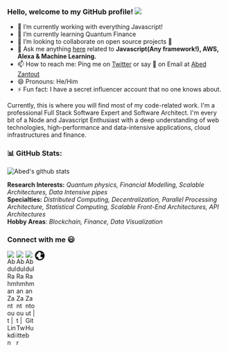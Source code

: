 ### Hello, welcome to my GitHub profile! <img src="https://media.giphy.com/media/hvRJCLFzcasrR4ia7z/giphy.gif" width="25px">

<!--
**abedzantout/abedzantout** is a ✨ _special_ ✨ repository because its `README.md` (this file) appears on your GitHub profile.
-->

- 🔭 I’m currently working with everything Javascript!
- 🌱 I’m currently learning Quantum Finance
- 👯 I’m looking to collaborate on open source projects 🤝
- 💬 Ask me anything [here](https://github.com/abedzantout/abedzantout/issues) related to <b>Javascript(Any framework!), AWS, Alexa & Machine Learning.</b>
- 📫 How to reach me: Ping me on [Twitter] or say 👋  on Email at [Abed Zantout](mailto:abed@techhive.io)
- 😄 Pronouns: He/Him
- ⚡ Fun fact: I have a secret influencer account that no one knows about.


Currently, this is where you will find most of my code-related work. I'm a professional Full Stack Software Expert and Software Architect. I'm every bit of a Node and Javascript Enthusiast with a deep understanding of web technologies, high-performance and data-intensive applications, cloud infrastructures and finance. 

### 📊 GitHub Stats:
![Abed's github stats](https://github-readme-stats.vercel.app/api?username=abedzantout&count_private&include_all_commits=true&hide_title=true&show_icons=true&theme=highcontrast)

**Research Interests:** *Quantum physics, Financial Modelling, Scalable Architectures, Data Intensive pipes*   
**Specialties:** *Distributed Computing, Decentralization, Parallel Processing Architecture, Statistical Computing, Scalable Front-End Architectures, API Architectures*  
**Hobby Areas**: *Blockchain, Finance, Data Visualization*

### Connect with me :smiley:

[<img align="left" alt="Abdul Rahman Zantout | Linkdin" width="21px" src="https://firebasestorage.googleapis.com/v0/b/github--images.appspot.com/o/Github%20images%2Flinkedin.svg?alt=media&token=0e662ab8-db11-475a-9c43-18d89bcdfde0" />][linkedin]
[<img align="left" alt="Abdul Rahman Zantout | Twitter" width="21px" src="https://firebasestorage.googleapis.com/v0/b/github--images.appspot.com/o/Github%20images%2Ftwitter.svg?alt=media&token=0e4ffc45-d873-47ee-b08c-9b98b4fe66cf" />][Twitter]
[<img align="left" alt="Abdul Rahman Zantout | GitHub" width="22px" src="https://cdn.jsdelivr.net/npm/simple-icons@v3/icons/github.svg" />][github]
[<img align="left" alt="Abdul Rahman Zantout | website" width="22px" src="https://raw.githubusercontent.com/iconic/open-iconic/master/svg/globe.svg" />][website]
<br />

<br />

[website]: https://www.techhive.io
[linkedin]: https://www.linkedin.com/in/abdulrahmanzantout/
[Twitter]: https://twitter.com/abdulzantout
[github]: https://github.com/abedzantout
